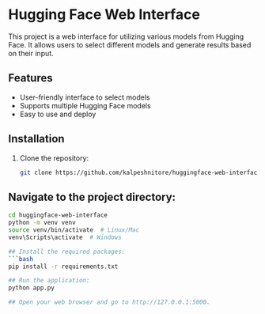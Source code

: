 # Hugging Face Web Interface

This project is a web interface for utilizing various models from Hugging Face. It allows users to select different models and generate results based on their input.

## Features
- User-friendly interface to select models
- Supports multiple Hugging Face models
- Easy to use and deploy

## Installation
1. Clone the repository:
   ```bash
   git clone https://github.com/kalpeshnitore/huggingface-web-interface.git

## Navigate to the project directory:
   ```bash
   cd huggingface-web-interface
   python -m venv venv
   source venv/bin/activate  # Linux/Mac
   venv\Scripts\activate  # Windows

## Install the required packages:
   ```bash
   pip install -r requirements.txt

## Run the application:
   python app.py

## Open your web browser and go to http://127.0.0.1:5000.

